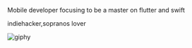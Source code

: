 Mobile developer focusing to be a master on flutter and swift

indiehacker,sopranos lover

![giphy](https://user-images.githubusercontent.com/42811599/193247670-e7c5d2f7-3722-4309-a6eb-49c3667c2f74.gif)





<!---
josephmp5/josephmp5 is a ✨ special ✨ repository because its `README.md` (this file) appears on your GitHub profile.
You can click the Preview link to take a look at your changes.
--->

